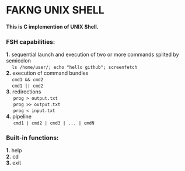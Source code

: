 # FAKNG UNIX SHELL
#### This is C implemention of UNIX Shell.
### FSH capabilities:
**1.** sequential launch and execution of two or more commands splited by semicolon  
&nbsp;&nbsp;&nbsp;&nbsp;`ls /home/user/; echo "hello github"; screenfetch`  
**2.** execution of command bundles  
&nbsp;&nbsp;&nbsp;&nbsp;`cmd1 && cmd2`  
&nbsp;&nbsp;&nbsp;&nbsp;`cmd1 || cmd2`  
**3.** redirections  
&nbsp;&nbsp;&nbsp;&nbsp; `prog > output.txt`  
&nbsp;&nbsp;&nbsp;&nbsp; `prog >> output.txt`  
&nbsp;&nbsp;&nbsp;&nbsp; `prog < input.txt`  
**4.** pipeline  
&nbsp;&nbsp;&nbsp;&nbsp; `cmd1 | cmd2 | cmd3 | ... | cmdN`

### Built-in functions:
**1.** help  
**2.** cd  
**3.** exit  
